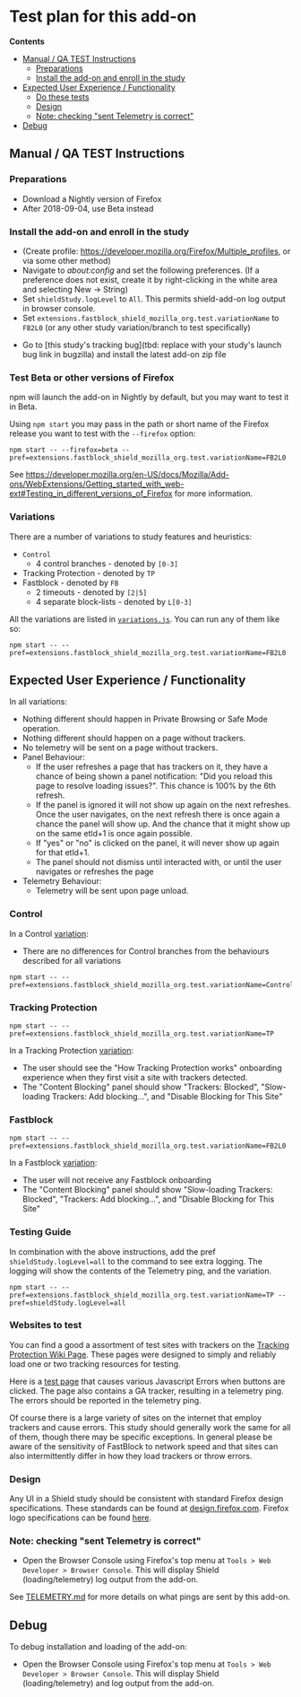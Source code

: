 # Test plan for this add-on

<!-- START doctoc generated TOC please keep comment here to allow auto update -->

<!-- DON'T EDIT THIS SECTION, INSTEAD RE-RUN doctoc TO UPDATE -->

**Contents**

* [Manual / QA TEST Instructions](#manual--qa-test-instructions)
  * [Preparations](#preparations)
  * [Install the add-on and enroll in the study](#install-the-add-on-and-enroll-in-the-study)
* [Expected User Experience / Functionality](#expected-user-experience--functionality)
  * [Do these tests](#do-these-tests)
  * [Design](#design)
  * [Note: checking "sent Telemetry is correct"](#note-checking-sent-telemetry-is-correct)
* [Debug](#debug)

<!-- END doctoc generated TOC please keep comment here to allow auto update -->

## Manual / QA TEST Instructions

### Preparations

* Download a Nightly version of Firefox
* After 2018-09-04, use Beta instead

### Install the add-on and enroll in the study

* (Create profile: <https://developer.mozilla.org/Firefox/Multiple_profiles>, or via some other method)
* Navigate to _about:config_ and set the following preferences. (If a preference does not exist, create it by right-clicking in the white area and selecting New -> String)
* Set `shieldStudy.logLevel` to `All`. This permits shield-add-on log output in browser console.
* Set `extensions.fastblock_shield_mozilla_org.test.variationName` to `FB2L0` (or any other study variation/branch to test specifically)
<!-- TODO: create a zip file with this add-on  -->
* Go to [this study's tracking bug](tbd: replace with your study's launch bug link in bugzilla) and install the latest add-on zip file

### Test Beta or other versions of Firefox

npm will launch the add-on in Nightly by default, but you may want to test it in Beta.

Using `npm start` you may pass in the path or short name of the Firefox release you want to test with the `--firefox` option:

```
npm start -- --firefox=beta --pref=extensions.fastblock_shield_mozilla_org.test.variationName=FB2L0
```

See https://developer.mozilla.org/en-US/docs/Mozilla/Add-ons/WebExtensions/Getting_started_with_web-ext#Testing_in_different_versions_of_Firefox for more information.

### Variations

There are a number of variations to study features and heuristics:

  * `Control`
    * 4 control branches - denoted by `[0-3]`
  * Tracking Protection - denoted by `TP`
  * Fastblock - denoted by `FB`
    * 2 timeouts - denoted by `[2|5]`
    * 4 separate block-lists - denoted by `L[0-3]`

All the variations are listed in
[`variations.js`](https://github.com/mozilla/FastBlockShield/blob/master/src/variations.js).
You can run any of them like so:

```
npm start -- --pref=extensions.fastblock_shield_mozilla_org.test.variationName=FB2L0
```

## Expected User Experience / Functionality

In all variations:

  * Nothing different should happen in Private Browsing or Safe Mode operation.
  * Nothing different should happen on a page without trackers.
  * No telemetry will be sent on a page without trackers.
  * Panel Behaviour:
    * If the user refreshes a page that has trackers on it, they have a chance of being shown
      a panel notification: "Did you reload this page to resolve loading issues?". This chance is 100% by the 6th refresh.
    * If the panel is ignored it will not show up again on the next refreshes. Once the user
      navigates, on the next refresh there is once again a chance the panel will show up. And the
      chance that it might show up on the same etld+1 is once again possible.
    * If "yes" or "no" is clicked on the panel, it will never show up again for that etld+1.
    * The panel should not dismiss until interacted with, or until the user navigates or refreshes
      the page
  * Telemetry Behaviour:
    * Telemetry will be sent upon page unload.

    
### Control
In a Control [variation](#variations):

  * There are no differences for Control branches from the behaviours described for all variations

```
npm start -- --pref=extensions.fastblock_shield_mozilla_org.test.variationName=ControlL0
```

### Tracking Protection

 ```
 npm start -- --pref=extensions.fastblock_shield_mozilla_org.test.variationName=TP
 ```

 In a Tracking Protection [variation](#variations):

   * The user should see the "How Tracking Protection works" onboarding experience
     when they first visit a site with trackers detected.
   * The "Content Blocking" panel should show "Trackers: Blocked",
     "Slow-loading Trackers: Add blocking...", and "Disable Blocking for This
     Site"

### Fastblock

 ```
 npm start -- --pref=extensions.fastblock_shield_mozilla_org.test.variationName=FB2L0
 ```

 In a Fastblock [variation](#variations):

   * The user will not receive any Fastblock onboarding
   * The "Content Blocking" panel should show "Slow-loading Trackers: Blocked",
     "Trackers: Add blocking...", and "Disable Blocking for This Site"

### Testing Guide

In combination with the above instructions, add the pref `shieldStudy.logLevel=all` to the command to see extra logging. The logging will show the contents of the Telemetry ping, and the variation.

```
npm start -- --pref=extensions.fastblock_shield_mozilla_org.test.variationName=TP --pref=shieldStudy.logLevel=all
```

### Websites to test

You can find a good a assortment of test sites with trackers on the [Tracking Protection Wiki Page](https://wiki.mozilla.org/Security/Tracking_protection#QA). These pages were designed to simply and reliably load one or two tracking resources for testing.

Here is a [test page](https://mozilla.github.io/FastBlockShield/) that causes various Javascript Errors when buttons are clicked. The page also contains a GA tracker, resulting in a telemetry ping. The errors should be reported in the telemetry ping.

Of course there is a large variety of sites on the internet that employ trackers and cause errors. This study should generally work the same for all of them, though there may be specific exceptions. In general please be aware of the sensitivity of FastBlock to network speed and that sites can also intermittently differ in how they load trackers or throw errors.

### Design

Any UI in a Shield study should be consistent with standard Firefox design specifications. These standards can be found at [design.firefox.com](https://design.firefox.com/photon/welcome.html). Firefox logo specifications can be found [here](https://design.firefox.com/photon/visuals/product-identity-assets.html).

### Note: checking "sent Telemetry is correct"

* Open the Browser Console using Firefox's top menu at `Tools > Web Developer > Browser Console`. This will display Shield (loading/telemetry) log output from the add-on.

See [TELEMETRY.md](./TELEMETRY.md) for more details on what pings are sent by this add-on.

## Debug

To debug installation and loading of the add-on:

* Open the Browser Console using Firefox's top menu at `Tools > Web Developer > Browser Console`. This will display Shield (loading/telemetry) and log output from the add-on.
